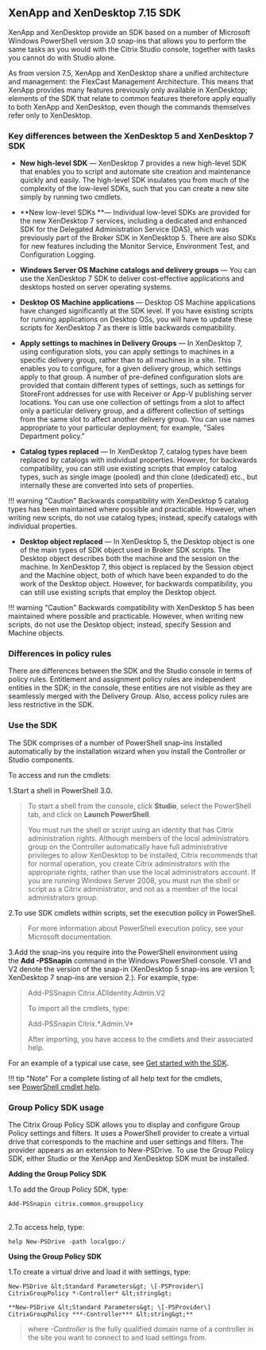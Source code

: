 ## XenApp and XenDesktop 7.15 SDK

XenApp and XenDesktop provide an SDK based on a number of Microsoft
Windows PowerShell version 3.0 snap-ins that allows you to perform the
same tasks as you would with the Citrix Studio console, together with
tasks you cannot do with Studio alone.

As from version 7.5, XenApp and XenDesktop share a unified architecture and management: the
FlexCast Management Architecture. This means that XenApp provides many
features previously only available in XenDesktop; elements of the SDK
that relate to common features therefore apply equally to both XenApp
and XenDesktop, even though the commands themselves refer only to
XenDesktop.

### Key differences between the XenDesktop 5 and XenDesktop 7 SDK

-   **New high-level SDK** — XenDesktop 7 provides a new high-level SDK
    that enables you to script and automate site creation and
    maintenance quickly and easily. The high-level SDK insulates you
    from much of the complexity of the low-level SDKs, such that you can
    create a new site simply by running two cmdlets.

-   **New low-level SDKs **— Individual low-level SDKs are provided for
    the new XenDesktop 7 services, including a dedicated and enhanced
    SDK for the Delegated Administration Service (DAS), which was
    previously part of the Broker SDK in XenDesktop 5. There are also
    SDKs for new features including the Monitor Service, Environment
    Test, and Configuration Logging.

-   **Windows Server OS Machine catalogs and delivery groups** — You can
    use the XenDesktop 7 SDK to deliver cost-effective applications and
    desktops hosted on server operating systems.

-   **Desktop OS Machine applications** — Desktop OS Machine
    applications have changed significantly at the SDK level. If you
    have existing scripts for running applications on Desktop OSs, you
    will have to update these scripts for XenDesktop 7 as there is
    little backwards compatibility.

-   **Apply settings to machines in Delivery Groups** — In XenDesktop 7,
    using configuration slots, you can apply settings to machines in a
    specific delivery group, rather than to all machines in a site. This
    enables you to configure, for a given delivery group, which settings
    apply to that group. A number of pre-defined configuration slots are
    provided that contain different types of settings, such as settings
    for StoreFront addresses for use with Receiver or App-V publishing
    server locations. You can use one collection of settings from a slot
    to affect only a particular delivery group, and a different
    collection of settings from the same slot to affect another
    delivery group. You can use names appropriate to your particular
    deployment; for example, "Sales Department policy."

-   **Catalog types replaced** — In XenDesktop 7, catalog types have
    been replaced by catalogs with individual properties. However, for
    backwards compatibility, you can still use existing scripts that
    employ catalog types, such as single image (pooled) and thin
    clone (dedicated) etc., but internally these are converted into sets
    of properties.

!!! warning "Caution"
    Backwards compatibility with XenDesktop 5 catalog types has been maintained where possible and practicable. However, when writing new scripts, do not use catalog types; instead, specify catalogs with individual properties.

-   **Desktop object replaced** — In XenDesktop 5, the Desktop object is
    one of the main types of SDK object used in Broker SDK scripts. The
    Desktop object describes both the machine and the session on
    the machine. In XenDesktop 7, this object is replaced by the Session
    object and the Machine object, both of which have been expanded to
    do the work of the Desktop object. However, for backwards
    compatibility, you can still use existing scripts that employ the
    Desktop object.

!!! warning "Caution"
    Backwards compatibility with XenDesktop 5 has been maintained where possible and practicable. However, when writing new scripts, do not use the Desktop object; instead, specify Session and Machine objects.

### Differences in policy rules

There are differences between the SDK and the Studio console in terms of
policy rules. Entitlement and assignment policy rules are independent
entities in the SDK; in the console, these entities are not visible as
they are seamlessly merged with the Delivery Group. Also, access policy
rules are less restrictive in the SDK.

### Use the SDK

The SDK comprises of a number of PowerShell snap-ins installed
automatically by the installation wizard when you install the Controller
or Studio components.

To access and run the cmdlets:

1.Start a shell in PowerShell 3.0.

> To start a shell from the console, click **Studio**, select the
> PowerShell tab, and click on **Launch PowerShell**.
>
> You must run the shell or script using an identity that has Citrix
> administration rights. Although members of the local administrators
> group on the Controller automatically have full administrative
> privileges to allow XenDesktop to be installed, Citrix recommends that
> for normal operation, you create Citrix administrators with the
> appropriate rights, rather than use the local administrators account.
> If you are running Windows Server 2008, you must run the shell or
> script as a Citrix administrator, and not as a member of the local
> administrators group.

2.To use SDK cmdlets within scripts, set the execution policy in PowerShell.

> For more information about PowerShell execution policy, see your
> Microsoft documentation.

3.Add the snap-ins you require into the PowerShell environment using
    the **Add -PSSnapin** command in the Windows PowerShell console. V1
    and V2 denote the version of the snap-in (XenDesktop 5 snap-ins are
    version 1; XenDesktop 7 snap-ins are version 2.). For example, type:

> Add-PSSnapin Citrix.ADIdentity.Admin.V2
>
> To import all the cmdlets, type:
>
> Add-PSSnapin Citrix.\*.Admin.V\*
>
> After importing, you have access to the cmdlets and their associated
> help.

For an example of a typical use case, see [Get started with the
SDK](./getting-started.md).

!!! tip "Note"
    For a complete listing of all help text for the cmdlets, see [PowerShell cmdlet help](http://docs.citrix.com/en-us/xenapp-and-xendesktop/7-6/cds-sdk-wrapper-rho/xad-commands/).

### Group Policy SDK usage

The Citrix Group Policy SDK allows you to display and configure Group
Policy settings and filters. It uses a PowerShell provider to create a
virtual drive that corresponds to the machine and user settings and
filters. The provider appears as an extension to New-PSDrive. To use the
Group Policy SDK, either Studio or the XenApp and XenDesktop SDK must be
installed.

**Adding the Group Policy SDK**

1.To add the Group Policy SDK, type:

```
Add-PSSnapin citrix.common.grouppolicy
```
<br>          
2.To access help, type:

```
help New-PSDrive -path localgpo:/
```

**Using the Group Policy SDK**

1.To create a virtual drive and load it with settings, type:

```  
New-PSDrive &lt;Standard Parameters&gt; \[-PSProvider\]
CitrixGroupPolicy *-Controller* &lt;string&gt;
```

```
**New-PSDrive &lt;Standard Parameters&gt; \[-PSProvider\]
CitrixGroupPolicy ***-Controller*** &lt;string&gt;**
```

> where *-Controller* is the fully qualified domain name of a controller
> in the site you want to connect to and load settings from.
